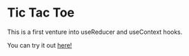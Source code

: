 # Tic Tac Toe

This is a first venture into useReducer and useContext hooks.

You can try it out [here!](https://sgrvl-tic-tac-toe.netlify.app/)
